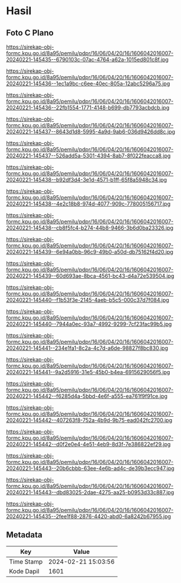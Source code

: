 # Hasil

## Foto C Plano

https://sirekap-obj-formc.kpu.go.id/8a95/pemilu/pdpr/16/06/04/20/16/1606042016007-20240221-145435--6790103c-07ac-4764-a62a-1015ed801c8f.jpg

https://sirekap-obj-formc.kpu.go.id/8a95/pemilu/pdpr/16/06/04/20/16/1606042016007-20240221-145436--1ec1a9bc-c6ee-40ec-805a-12abc5296a75.jpg

https://sirekap-obj-formc.kpu.go.id/8a95/pemilu/pdpr/16/06/04/20/16/1606042016007-20240221-145436--22fb1554-1771-4148-b699-db7793acbdcb.jpg

https://sirekap-obj-formc.kpu.go.id/8a95/pemilu/pdpr/16/06/04/20/16/1606042016007-20240221-145437--8643d1d8-5995-4a9d-9ab6-036d9426dd8c.jpg

https://sirekap-obj-formc.kpu.go.id/8a95/pemilu/pdpr/16/06/04/20/16/1606042016007-20240221-145437--526add5a-5301-4394-8ab7-8f022feacca8.jpg

https://sirekap-obj-formc.kpu.go.id/8a95/pemilu/pdpr/16/06/04/20/16/1606042016007-20240221-145438--b92df3d4-3e1d-4571-b1ff-65f8a5948c34.jpg

https://sirekap-obj-formc.kpu.go.id/8a95/pemilu/pdpr/16/06/04/20/16/1606042016007-20240221-145438--4e2c18b8-974d-4077-909c-778005156717.jpg

https://sirekap-obj-formc.kpu.go.id/8a95/pemilu/pdpr/16/06/04/20/16/1606042016007-20240221-145438--cb8f5fc4-b274-44b8-9466-3b6d0ba23326.jpg

https://sirekap-obj-formc.kpu.go.id/8a95/pemilu/pdpr/16/06/04/20/16/1606042016007-20240221-145439--6e94a0bb-96c9-49b0-a50d-db75162f4d20.jpg

https://sirekap-obj-formc.kpu.go.id/8a95/pemilu/pdpr/16/06/04/20/16/1606042016007-20240221-145439--60d693ae-8bca-4561-bc43-d4a72e539504.jpg

https://sirekap-obj-formc.kpu.go.id/8a95/pemilu/pdpr/16/06/04/20/16/1606042016007-20240221-145440--f1b53f3e-2145-4aeb-b5c5-000c37d7f084.jpg

https://sirekap-obj-formc.kpu.go.id/8a95/pemilu/pdpr/16/06/04/20/16/1606042016007-20240221-145440--7944a0ec-93a7-4992-9299-7cf23fac99b5.jpg

https://sirekap-obj-formc.kpu.go.id/8a95/pemilu/pdpr/16/06/04/20/16/1606042016007-20240221-145441--234e1fa1-8c2a-4c7d-a6de-98827f8bc830.jpg

https://sirekap-obj-formc.kpu.go.id/8a95/pemilu/pdpr/16/06/04/20/16/1606042016007-20240221-145441--9a2d5916-31e5-45b0-b4ea-6915629056f5.jpg

https://sirekap-obj-formc.kpu.go.id/8a95/pemilu/pdpr/16/06/04/20/16/1606042016007-20240221-145442--f6285d4a-5bbd-4e6f-a555-ea761f9f91ce.jpg

https://sirekap-obj-formc.kpu.go.id/8a95/pemilu/pdpr/16/06/04/20/16/1606042016007-20240221-145442--407263f8-752a-4b9d-9b75-ead042fc2700.jpg

https://sirekap-obj-formc.kpu.go.id/8a95/pemilu/pdpr/16/06/04/20/16/1606042016007-20240221-145442--d0f2e0e4-4e51-4eb9-8d3f-7e386822ef29.jpg

https://sirekap-obj-formc.kpu.go.id/8a95/pemilu/pdpr/16/06/04/20/16/1606042016007-20240221-145443--20b6cbbb-63ee-4e6b-ad4c-de39b3ecc947.jpg

https://sirekap-obj-formc.kpu.go.id/8a95/pemilu/pdpr/16/06/04/20/16/1606042016007-20240221-145443--dbd83025-2dae-4275-aa25-b0953d33c887.jpg

https://sirekap-obj-formc.kpu.go.id/8a95/pemilu/pdpr/16/06/04/20/16/1606042016007-20240221-145435--2fee1f88-2876-4420-abd0-6a8242b67955.jpg


## Metadata

| Key        | Value               |
| ---------- | ------------------- |
| Time Stamp | 2024-02-21 15:03:56 |
| Kode Dapil | 1601                |



